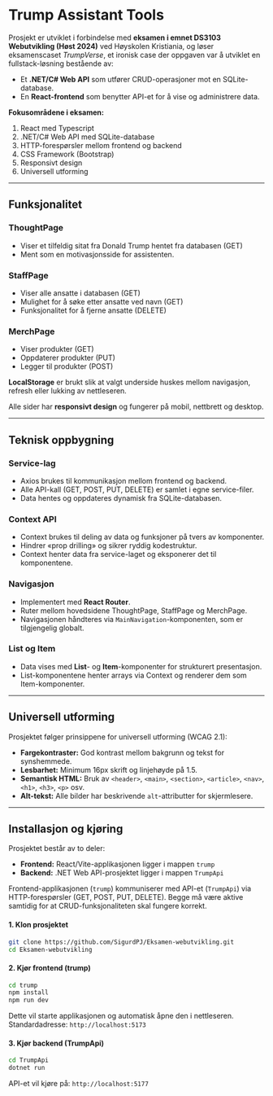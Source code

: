 

# Trump Assistant Tools

Prosjekt er utviklet i forbindelse med **eksamen i emnet DS3103 Webutvikling (Høst 2024)** ved Høyskolen Kristiania, og løser eksamenscaset *TrumpVerse*, et ironisk case der oppgaven var å utviklet en fullstack-løsning bestående av:

* Et **.NET/C# Web API** som utfører CRUD-operasjoner mot en SQLite-database.
* En **React-frontend** som benytter API-et for å vise og administrere data.

**Fokusområdene i eksamen:**

1. React med Typescript
2. .NET/C# Web API med SQLite-database
3. HTTP-forespørsler mellom frontend og backend
4. CSS Framework (Bootstrap)
5. Responsivt design
6. Universell utforming

---

## Funksjonalitet

### ThoughtPage

* Viser et tilfeldig sitat fra Donald Trump hentet fra databasen (GET)
* Ment som en motivasjonsside for assistenten.

### StaffPage

* Viser alle ansatte i databasen (GET)
* Mulighet for å søke etter ansatte ved navn (GET)
* Funksjonalitet for å fjerne ansatte (DELETE)

### MerchPage

- Viser produkter (GET)
- Oppdaterer produkter (PUT)
- Legger til produkter (POST)
  

**LocalStorage** er brukt slik at valgt underside huskes mellom navigasjon, refresh eller lukking av nettleseren.

Alle sider har **responsivt design** og fungerer på mobil, nettbrett og desktop.

---

## Teknisk oppbygning

### Service-lag

* Axios brukes til kommunikasjon mellom frontend og backend.
* Alle API-kall (GET, POST, PUT, DELETE) er samlet i egne service-filer.
* Data hentes og oppdateres dynamisk fra SQLite-databasen.

### Context API

* Context brukes til deling av data og funksjoner på tvers av komponenter.
* Hindrer «prop drilling» og sikrer ryddig kodestruktur.
* Context henter data fra service-laget og eksponerer det til komponentene.

### Navigasjon

* Implementert med **React Router**.
* Ruter mellom hovedsidene ThoughtPage, StaffPage og MerchPage.
* Navigasjonen håndteres via `MainNavigation`-komponenten, som er tilgjengelig globalt.

### List og Item

* Data vises med **List**- og **Item**-komponenter for strukturert presentasjon.
* List-komponentene henter arrays via Context og renderer dem som Item-komponenter.

---

## Universell utforming

Prosjektet følger prinsippene for universell utforming (WCAG 2.1):

* **Fargekontraster:** God kontrast mellom bakgrunn og tekst for synshemmede.
* **Lesbarhet:** Minimum 16px skrift og linjehøyde på 1.5.
* **Semantisk HTML:** Bruk av `<header>`, `<main>`, `<section>`, `<article>`, `<nav>`, `<h1>`, `<h3>`, `<p>` osv.
* **Alt-tekst:** Alle bilder har beskrivende `alt`-attributter for skjermlesere.

---

## Installasjon og kjøring

Prosjektet består av to deler:

* **Frontend:** React/Vite-applikasjonen ligger i mappen `trump`
* **Backend:** .NET Web API-prosjektet ligger i mappen `TrumpApi`

Frontend-applikasjonen (`trump`) kommuniserer med API-et (`TrumpApi`) via HTTP-forespørsler (GET, POST, PUT, DELETE).
Begge må være aktive samtidig for at CRUD-funksjonaliteten skal fungere korrekt.


#### 1. Klon prosjektet

```bash
git clone https://github.com/SigurdPJ/Eksamen-webutvikling.git
cd Eksamen-webutvikling
```


#### 2. Kjør frontend (trump)

```bash
cd trump
npm install
npm run dev
```

Dette vil starte applikasjonen og automatisk åpne den i nettleseren.
Standardadresse: `http://localhost:5173`


#### 3. Kjør backend (TrumpApi)

```bash
cd TrumpApi
dotnet run
```

API-et vil kjøre på: `http://localhost:5177`


